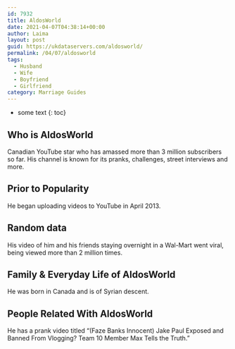 ```yaml
---
id: 7932
title: AldosWorld
date: 2021-04-07T04:38:14+00:00
author: Laima
layout: post
guid: https://ukdataservers.com/aldosworld/
permalink: /04/07/aldosworld
tags:
  - Husband
  - Wife
  - Boyfriend
  - Girlfriend
category: Marriage Guides
---
```


* some text
{: toc}


## Who is AldosWorld
                  
                  
                  
Canadian YouTube star who has amassed more than 3 million subscribers so far. His channel is known for its pranks, challenges, street interviews and more.
                  
              
            
              
            
                
                
                
## Prior to Popularity
                  
                  
                  
He began uploading videos to YouTube in April 2013.
                  
              
            
              
            
                
                
                
## Random data
                  
                  
                  
His video of him and his friends staying overnight in a Wal-Mart went viral, being viewed more than 2 million times.
                  
              
            
              
            
                
                
                
## Family & Everyday Life of AldosWorld
                  
                  
                  
He was born in Canada and is of Syrian descent.
                  
              
            
              
            
                
                
                
## People Related With AldosWorld
                  
                  
                  
He has a prank video titled &#8220;(Faze Banks Innocent) Jake Paul Exposed and Banned From Vlogging? Team 10 Member Max Tells the Truth.&#8221;
                  
              
            
              
            
                
              
            
              
              
            
            
              
            
          
          
          